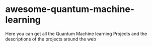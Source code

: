 # awesome-quantum-machine-learning
Here you can get all the Quantum Machine learning Projects and the descriptions of the projects around the web
